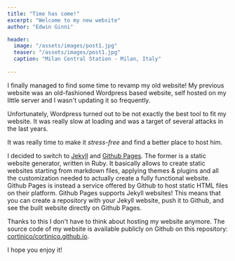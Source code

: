 ```yaml
---
title: "Time has come!"
excerpt: "Welcome to my new website"
author: "Edwin Ginni"

header:
  image: "/assets/images/post1.jpg"
  teaser: "/assets/images/post1.jpg"
  caption: "Milan Central Station - Milan, Italy"
  
---
```


I finally managed to find some time to revamp my old website! My previous website was an old-fashioned Wordpress based website, self hosted on my little server and I wasn't updating it so frequently. 

Unfortunately, Wordpress turned out to be not exactly the best tool to fit my website. It was really slow at loading and was a target of several attacks in the last years.

It was really time to make it _stress-free_ and find a better place to host him.

I decided to switch to [Jekyll](https://jekyllrb.com/) and [Github Pages](https://pages.github.com/). The former is a static website generator, written in Ruby. It basically allows to create static websites starting from markdown files, applying themes & plugins and all the customization needed to actually create a fully functional website. Github Pages is instead a service offered by Github to host static HTML files on their platform. Github Pages supports Jekyll websites! This means that you can create a repository with your Jekyll website, push it to Github, and see the built website directly on Github Pages.

Thanks to this I don't have to think about hosting my website anymore. The source code of my website is available publicly on Github on this repository: [cortinico/cortinico.github.io](https://github.com/cortinico/cortinico.github.io).

I hope you enjoy it!